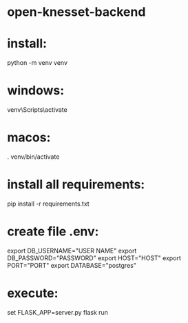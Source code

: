# open-knesset-backend

# install:

python -m venv venv

# windows:

venv\Scripts\activate

# macos:

. venv/bin/activate

# install all requirements:

pip install -r requirements.txt

# create file .env:

export DB_USERNAME="USER NAME"
export DB_PASSWORD="PASSWORD"
export HOST="HOST"
export PORT="PORT"
export DATABASE="postgres"

# execute:

set FLASK_APP=server.py
flask run
